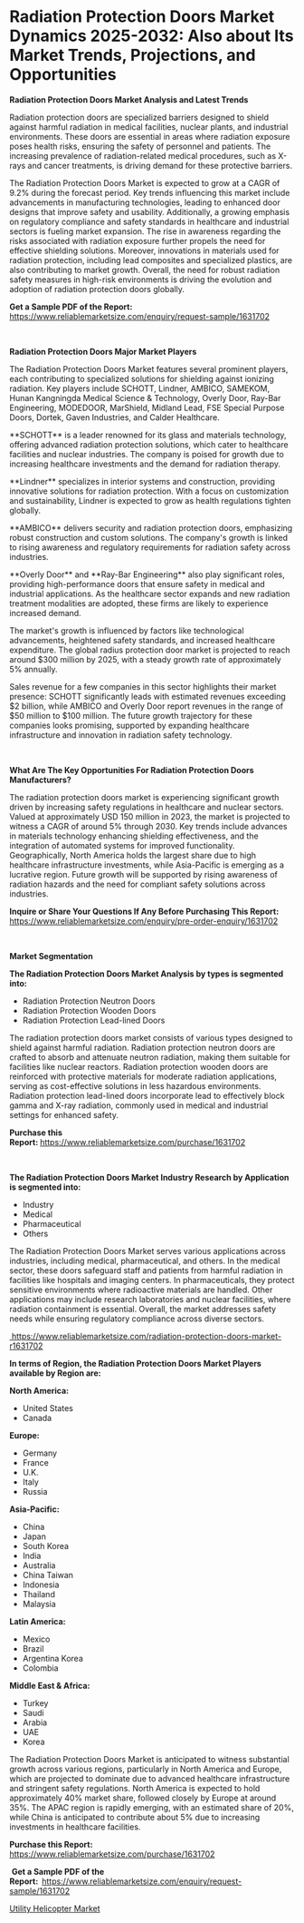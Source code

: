 <p><h1>Radiation Protection Doors Market Dynamics 2025-2032: Also about Its Market Trends, Projections, and Opportunities</h1></p><p><strong>Radiation Protection Doors Market Analysis and Latest Trends</strong></p>
<p><p>Radiation protection doors are specialized barriers designed to shield against harmful radiation in medical facilities, nuclear plants, and industrial environments. These doors are essential in areas where radiation exposure poses health risks, ensuring the safety of personnel and patients. The increasing prevalence of radiation-related medical procedures, such as X-rays and cancer treatments, is driving demand for these protective barriers.</p><p>The Radiation Protection Doors Market is expected to grow at a CAGR of 9.2% during the forecast period. Key trends influencing this market include advancements in manufacturing technologies, leading to enhanced door designs that improve safety and usability. Additionally, a growing emphasis on regulatory compliance and safety standards in healthcare and industrial sectors is fueling market expansion. The rise in awareness regarding the risks associated with radiation exposure further propels the need for effective shielding solutions. Moreover, innovations in materials used for radiation protection, including lead composites and specialized plastics, are also contributing to market growth. Overall, the need for robust radiation safety measures in high-risk environments is driving the evolution and adoption of radiation protection doors globally.</p></p>
<p><strong>Get a Sample PDF of the Report:&nbsp;</strong> <a href="https://www.reliablemarketsize.com/enquiry/request-sample/1631702?utm_campaign=2186&utm_medium=2&utm_source=Github&utm_content=ia&utm_term=21022025&utm_id=radiation-protection-doors">https://www.reliablemarketsize.com/enquiry/request-sample/1631702</a></p>
<p>&nbsp;</p>
<p><strong>Radiation Protection Doors Major Market Players</strong></p>
<p><p>The Radiation Protection Doors Market features several prominent players, each contributing to specialized solutions for shielding against ionizing radiation. Key players include SCHOTT, Lindner, AMBICO, SAMEKOM, Hunan Kangningda Medical Science & Technology, Overly Door, Ray-Bar Engineering, MODEDOOR, MarShield, Midland Lead, FSE Special Purpose Doors, Dortek, Gaven Industries, and Calder Healthcare.</p><p>**SCHOTT** is a leader renowned for its glass and materials technology, offering advanced radiation protection solutions, which cater to healthcare facilities and nuclear industries. The company is poised for growth due to increasing healthcare investments and the demand for radiation therapy.</p><p>**Lindner** specializes in interior systems and construction, providing innovative solutions for radiation protection. With a focus on customization and sustainability, Lindner is expected to grow as health regulations tighten globally.</p><p>**AMBICO** delivers security and radiation protection doors, emphasizing robust construction and custom solutions. The company's growth is linked to rising awareness and regulatory requirements for radiation safety across industries.</p><p>**Overly Door** and **Ray-Bar Engineering** also play significant roles, providing high-performance doors that ensure safety in medical and industrial applications. As the healthcare sector expands and new radiation treatment modalities are adopted, these firms are likely to experience increased demand.</p><p>The market's growth is influenced by factors like technological advancements, heightened safety standards, and increased healthcare expenditure. The global radius protection door market is projected to reach around $300 million by 2025, with a steady growth rate of approximately 5% annually.</p><p>Sales revenue for a few companies in this sector highlights their market presence: SCHOTT significantly leads with estimated revenues exceeding $2 billion, while AMBICO and Overly Door report revenues in the range of $50 million to $100 million. The future growth trajectory for these companies looks promising, supported by expanding healthcare infrastructure and innovation in radiation safety technology.</p></p>
<p>&nbsp;</p>
<p><strong>What Are The Key Opportunities For Radiation Protection Doors Manufacturers?</strong></p>
<p><p>The radiation protection doors market is experiencing significant growth driven by increasing safety regulations in healthcare and nuclear sectors. Valued at approximately USD 150 million in 2023, the market is projected to witness a CAGR of around 5% through 2030. Key trends include advances in materials technology enhancing shielding effectiveness, and the integration of automated systems for improved functionality. Geographically, North America holds the largest share due to high healthcare infrastructure investments, while Asia-Pacific is emerging as a lucrative region. Future growth will be supported by rising awareness of radiation hazards and the need for compliant safety solutions across industries.</p></p>
<p><strong>Inquire or Share Your Questions If Any Before Purchasing This Report:</strong> <a href="https://www.reliablemarketsize.com/enquiry/pre-order-enquiry/1631702?utm_campaign=2186&utm_medium=2&utm_source=Github&utm_content=ia&utm_term=21022025&utm_id=radiation-protection-doors">https://www.reliablemarketsize.com/enquiry/pre-order-enquiry/1631702</a></p>
<p>&nbsp;</p>
<p><strong>Market Segmentation</strong></p>
<p><strong>The Radiation Protection Doors Market Analysis by types is segmented into:</strong></p>
<p><ul><li>Radiation Protection Neutron Doors</li><li>Radiation Protection Wooden Doors</li><li>Radiation Protection Lead-lined Doors</li></ul></p>
<p><p>The radiation protection doors market consists of various types designed to shield against harmful radiation. Radiation protection neutron doors are crafted to absorb and attenuate neutron radiation, making them suitable for facilities like nuclear reactors. Radiation protection wooden doors are reinforced with protective materials for moderate radiation applications, serving as cost-effective solutions in less hazardous environments. Radiation protection lead-lined doors incorporate lead to effectively block gamma and X-ray radiation, commonly used in medical and industrial settings for enhanced safety.</p></p>
<p><strong>Purchase this Report:&nbsp;</strong><a href="https://www.reliablemarketsize.com/purchase/1631702?utm_campaign=2186&utm_medium=2&utm_source=Github&utm_content=ia&utm_term=21022025&utm_id=radiation-protection-doors">https://www.reliablemarketsize.com/purchase/1631702</a></p>
<p>&nbsp;</p>
<p><strong>The Radiation Protection Doors Market Industry Research by Application is segmented into:</strong></p>
<p><ul><li>Industry</li><li>Medical</li><li>Pharmaceutical</li><li>Others</li></ul></p>
<p><p>The Radiation Protection Doors Market serves various applications across industries, including medical, pharmaceutical, and others. In the medical sector, these doors safeguard staff and patients from harmful radiation in facilities like hospitals and imaging centers. In pharmaceuticals, they protect sensitive environments where radioactive materials are handled. Other applications may include research laboratories and nuclear facilities, where radiation containment is essential. Overall, the market addresses safety needs while ensuring regulatory compliance across diverse sectors.</p></p>
<p><a href="https://www.reliablemarketsize.com/radiation-protection-doors-market-r1631702?utm_campaign=2186&utm_medium=2&utm_source=Github&utm_content=ia&utm_term=21022025&utm_id=radiation-protection-doors">&nbsp;https://www.reliablemarketsize.com/radiation-protection-doors-market-r1631702</a></p>
<p><strong>In terms of Region, the Radiation Protection Doors Market Players available by Region are:</strong></p>
<p>
    <p> <strong> North America: </strong>
        <ul>
            <li>United States</li>
            <li>Canada</li>
        </ul>
        </p> 
    <p> <strong> Europe: </strong>
        <ul>
            <li>Germany</li>
            <li>France</li>
            <li>U.K.</li>
            <li>Italy</li>
            <li>Russia</li>
        </ul>
        </p> 
    <p> <strong> Asia-Pacific: </strong>
        <ul>
            <li>China</li>
            <li>Japan</li>
            <li>South Korea</li>
            <li>India</li>
            <li>Australia</li>
            <li>China Taiwan</li>
            <li>Indonesia</li>
            <li>Thailand</li>
            <li>Malaysia</li>
        </ul>
        </p> 
    <p> <strong> Latin America: </strong>
        <ul>
            <li>Mexico</li>
            <li>Brazil</li>
            <li>Argentina Korea</li>
            <li>Colombia</li>
        </ul>
        </p> 
    <p> <strong> Middle East & Africa: </strong>
        <ul>
            <li>Turkey</li>
            <li>Saudi</li>
            <li>Arabia</li>
            <li>UAE</li>
            <li>Korea</li>
        </ul>
    </p>
    </p>
<p><p>The Radiation Protection Doors Market is anticipated to witness substantial growth across various regions, particularly in North America and Europe, which are projected to dominate due to advanced healthcare infrastructure and stringent safety regulations. North America is expected to hold approximately 40% market share, followed closely by Europe at around 35%. The APAC region is rapidly emerging, with an estimated share of 20%, while China is anticipated to contribute about 5% due to increasing investments in healthcare facilities.</p></p>
<p><strong>Purchase this Report: </strong><a href="https://www.reliablemarketsize.com/purchase/1631702?utm_campaign=2186&utm_medium=2&utm_source=Github&utm_content=ia&utm_term=21022025&utm_id=radiation-protection-doors">https://www.reliablemarketsize.com/purchase/1631702</a></p>
<p>&nbsp;<strong>Get a Sample PDF of the Report:&nbsp;&nbsp;</strong><a href="https://www.reliablemarketsize.com/enquiry/request-sample/1631702?utm_campaign=2186&utm_medium=2&utm_source=Github&utm_content=ia&utm_term=21022025&utm_id=radiation-protection-doors">https://www.reliablemarketsize.com/enquiry/request-sample/1631702</a></p>
<p><strong></strong></p>
<p><p><a href="https://github.com/abbislposival/Market-Research-Report-List-1/blob/main/utility-helicopter-market.md?utm_campaign=2186&utm_medium=2&utm_source=Github&utm_content=ia&utm_term=21022025&utm_id=radiation-protection-doors">Utility Helicopter Market</a></p></p>